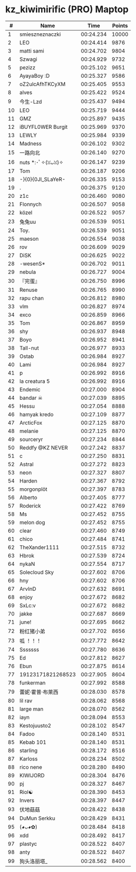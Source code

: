 # kz_kiwimirific (PRO) Maptop

|  # | Name | Time | Points |
|-------------- | -------------- | -------------- | -------------- | 
| 1 | smieszneznaczki | 00:24.234 | 10000 | 
| 2 | LEO | 00:24.414 | 9876 | 
| 3 | matti sami | 00:24.702 | 9804 | 
| 4 | Szwagi | 00:24.929 | 9732 | 
| 5 | pezizz | 00:25.102 | 9651 | 
| 6 | AyayaBoy :D | 00:25.327 | 9586 | 
| 7 | oZ2ulcAfhTKCyXM | 00:25.405 | 9553 | 
| 8 | alves | 00:25.422 | 9524 | 
| 9 | 今生-Lzd | 00:25.437 | 9494 | 
| 10 | LEO | 00:25.719 | 9444 | 
| 11 | GMZ | 00:25.897 | 9435 | 
| 12 | iBUYFL0WER Burgit | 00:25.969 | 9370 | 
| 13 | LEWLY | 00:25.984 | 9339 | 
| 14 | Madness | 00:26.102 | 9302 | 
| 15 | 一路向北 | 00:26.140 | 9270 | 
| 16 | nuts *:･ﾟ✧(ꈍᴗꈍ)✧ | 00:26.147 | 9239 | 
| 17 | Tom | 00:26.187 | 9206 | 
| 18 | -}{0}{0JI_SLaYeR- | 00:26.335 | 9153 | 
| 19 | . | 00:26.375 | 9120 | 
| 20 | z1c | 00:26.460 | 9080 | 
| 21 | Flonnych | 00:26.507 | 9058 | 
| 22 | közel | 00:26.522 | 9057 | 
| 23 | 兔兔uu | 00:26.539 | 9051 | 
| 24 | Toy. | 00:26.539 | 9051 | 
| 25 | maeson | 00:26.554 | 9038 | 
| 26 | rov | 00:26.609 | 9029 | 
| 27 | DiSK | 00:26.625 | 9022 | 
| 28 | -wesenS* | 00:26.702 | 9011 | 
| 29 | nebula | 00:26.727 | 9004 | 
| 30 | 『完蛋』 | 00:26.750 | 8996 | 
| 31 | Renuse | 00:26.765 | 8990 | 
| 32 | rapu chan | 00:26.812 | 8980 | 
| 33 | vlm | 00:26.827 | 8974 | 
| 34 | exco | 00:26.859 | 8966 | 
| 35 | Tom | 00:26.867 | 8959 | 
| 36 | shy | 00:26.937 | 8948 | 
| 37 | Boyo | 00:26.952 | 8941 | 
| 38 | Tall-nut | 00:26.977 | 8933 | 
| 39 | Ostab | 00:26.984 | 8927 | 
| 40 | Lami | 00:26.984 | 8927 | 
| 41 | p | 00:26.992 | 8916 | 
| 42 | la creatura 5 | 00:26.992 | 8916 | 
| 43 | Endemic | 00:27.000 | 8904 | 
| 44 | bandar ☠ | 00:27.039 | 8895 | 
| 45 | Hessu | 00:27.054 | 8888 | 
| 46 | hamyak kredo | 00:27.109 | 8877 | 
| 47 | ArcticFox | 00:27.125 | 8870 | 
| 48 | melanie | 00:27.125 | 8870 | 
| 49 | sourceryr | 00:27.234 | 8844 | 
| 50 | Reddfy @KZ NEVER | 00:27.242 | 8837 | 
| 51 | c | 00:27.250 | 8831 | 
| 52 | Astral | 00:27.272 | 8823 | 
| 53 | neon | 00:27.327 | 8807 | 
| 54 | Harden | 00:27.367 | 8792 | 
| 55 | morgonplöt | 00:27.397 | 8783 | 
| 56 | Alberto | 00:27.405 | 8777 | 
| 57 | Roderick | 00:27.422 | 8769 | 
| 58 | Ms | 00:27.452 | 8755 | 
| 59 | melon dog | 00:27.452 | 8755 | 
| 60 | clear | 00:27.460 | 8749 | 
| 61 | chico | 00:27.484 | 8741 | 
| 62 | TheXander1111 | 00:27.515 | 8732 | 
| 63 | Hbrok | 00:27.539 | 8724 | 
| 64 | nykaN | 00:27.554 | 8717 | 
| 65 | Solecloud Sky | 00:27.602 | 8706 | 
| 66 | hny | 00:27.602 | 8706 | 
| 67 | ArvInD | 00:27.632 | 8691 | 
| 68 | enjoy | 00:27.672 | 8682 | 
| 69 | SxLc:v | 00:27.672 | 8682 | 
| 70 | jakke | 00:27.687 | 8669 | 
| 71 | june! | 00:27.695 | 8662 | 
| 72 | 粉红猪小弟 | 00:27.702 | 8656 | 
| 73 | 呱 ！！！ | 00:27.772 | 8642 | 
| 74 | Sssssss | 00:27.780 | 8636 | 
| 75 | Ed | 00:27.812 | 8627 | 
| 76 | Ebun | 00:27.875 | 8614 | 
| 77 | 19123171821268523 | 00:27.905 | 8604 | 
| 78 | funkerman | 00:27.992 | 8588 | 
| 79 | 蕾妮·霍普·布萊西 | 00:28.030 | 8578 | 
| 80 | lil rav | 00:28.062 | 8568 | 
| 81 | large man | 00:28.070 | 8562 | 
| 82 | iayn | 00:28.094 | 8553 | 
| 83 | Kestojuusto2 | 00:28.102 | 8547 | 
| 84 | Fadoo | 00:28.140 | 8531 | 
| 85 | Kebab 101 | 00:28.140 | 8531 | 
| 86 | starling | 00:28.172 | 8516 | 
| 87 | Karloss | 00:28.234 | 8502 | 
| 88 | rico nene | 00:28.280 | 8490 | 
| 89 | KIWIJORD | 00:28.304 | 8476 | 
| 90 | pj | 00:28.327 | 8467 | 
| 91 | Riol☯ | 00:28.390 | 8453 | 
| 92 | Invers | 00:28.397 | 8447 | 
| 93 | 伏地菇菇 | 00:28.422 | 8438 | 
| 94 | DuMun Serkku | 00:28.429 | 8431 | 
| 95 | (◕ᴗ◕✿) | 00:28.484 | 8418 | 
| 96 | xdd | 00:28.492 | 8417 | 
| 97 | plastyc | 00:28.522 | 8407 | 
| 98 | anty | 00:28.522 | 8407 | 
| 99 | 狗头洛丽塔_ | 00:28.562 | 8400 | 

